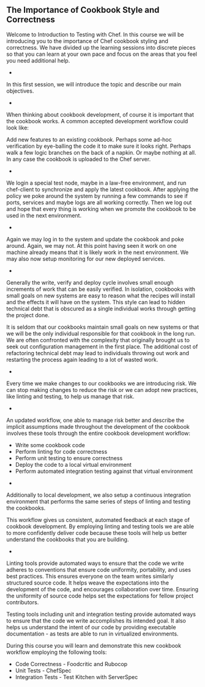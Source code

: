 ## The Importance of Cookbook Style and Correctness

Welcome to Introduction to Testing with Chef. In this course we will be introducing you to the importance of Chef cookbook styling and correctness. We have divided up the learning sessions into discrete pieces so that you can learn at your own pace and focus on the areas that you feel you need additional help.

-

In this first session, we will introduce the topic and describe our main objectives. 

-

When thinking about cookbook development, of course it is important that the cookbook works. A common accepted development workflow could look like:

Add new features to an existing cookbook. Perhaps some ad-hoc verification by eye-balling the code it to make sure it looks right. Perhaps walk a few logic branches on the back of a napkin. Or maybe nothing at all. In any case the cookbook is uploaded to the Chef server.

-

We login a special test node, maybe in a law-free environment, and run chef-client to synchronize and apply the latest cookbook. After applying the policy we poke around the system by running a few commands to see if ports, services and maybe logs are all working correctly. Then we log out and hope that every thing is working when we promote the cookbook to be used in the next environment.

-

Again we may log in to the system and update the cookbook and poke around. Again, we may not. At this point having seen it work on one machine already means that it is likely work in the next environment. We may also now setup monitoring for our new deployed services.

-

Generally the write, verify and deploy cycle involves small enough increments of work that can be easily verified. In isolation, cookbooks with small goals on new systems are easy to reason what the recipes will install and the effects it will have on the system. This style can lead to hidden technical debt that is obscured as a single individual works through getting the project done. 

It is seldom that our cookbooks maintain small goals on new systems or that we will be the only individual responsible for that cookbook in the long run. We are often confronted with the complexity that originally brought us to seek out configuration management in the first place. The additional cost of refactoring technical debt may lead to individuals throwing out work and restarting the process again leading to a lot of wasted work.

-

Every time we make changes to our cookbooks we are introducing risk. We can stop making changes to reduce the risk or we can adopt new practices, like linting and testing, to help us manage that risk.

-

An updated workflow, one able to manage risk better and describe the implicit assumptions made throughout the development of the cookbook involves these tools through the entire cookbook development workflow:

* Write some cookbook code
* Perform linting for code correctness
* Perform unit testing to ensure correctness
* Deploy the code to a local virtual environment
* Perform automated integration testing against that virtual environment

-

Additionally to local development, we also setup a continuous integration environment that performs the same series of steps of linting and testing the cookbooks.

This workflow gives us consistent, automated feedback at each stage of cookbook development. By employing linting and testing tools we are able to more confidently deliver code because these tools will help us better understand the cookbooks that you are building.

-

Linting tools provide automated ways to ensure that the code we write adheres to conventions that ensure code uniformity, portability, and uses best practices. This ensures everyone on the team writes similarly structured source code. It helps weave the expectations into the development of the code, and encourages collaboration over time. Ensuring the uniformity of source code helps set the expectations for fellow project contributors.

Testing tools including unit and integration testing provide automated ways to ensure that the code we write accomplishes its intended goal. It also helps us understand the intent of our code by providing executable documentation - as tests are able to run in virtualized environments.

During this course you will learn and demonstrate this new cookbook workflow employing the following tools:

* Code Correctness - Foodcritic and Rubocop
* Unit Tests - ChefSpec
* Integration Tests - Test Kitchen with ServerSpec
